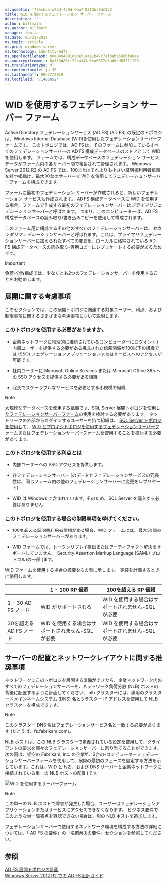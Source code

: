 ```yaml
---
ms.assetid: f775cbda-a75d-439d-9aa7-82f3bc8dc932
title: WID を使用するフェデレーション サーバー ファーム
description: ''
author: billmath
ms.author: billmath
manager: femila
ms.date: 05/31/2017
ms.topic: article
ms.prod: windows-server
ms.technology: identity-adfs
ms.openlocfilehash: b0a84940018a0e71aaa1b47c7af3aba5966fe0ae
ms.sourcegitcommit: 6aff3d88ff22ea141a6ea6572a5ad8dd6321f199
ms.translationtype: MT
ms.contentlocale: ja-JP
ms.lasthandoff: 09/27/2019
ms.locfileid: "71408052"
---
```

# <a name="federation-server-farm-using-wid"></a>WID を使用するフェデレーション サーバー ファーム

Active Directory フェデレーションサービス (AD FS) \(AD FS\) の既定のトポロジは、Windows Internal Database \(WID\)を使用したフェデレーションサーバーファームです。 このトポロジでは、AD FS は、そのファームに参加しているすべてのフェデレーションサーバーの AD FS 構成データベースのストアとして WID を使用します。 ファームでは、構成データベースのフェデレーション サービス データがファーム内の各サーバー間で複製されて管理されます。 Windows Server 2012 R2 の AD FS では、100またはそれよりも小さい証明書利用者信頼を持つ組織は、最大30台のサーバーで WID を使用してフェデレーションサーバーファームを構成できます。  
  
ファームに最初のフェデレーション サーバーが作成されると、新しいフェデレーション サービスも作成されます。 AD FS 構成データベースに WID を使用する場合、ファームで作成する最初のフェデレーションサーバーは*プライマリフェデレーションサーバー*と呼ばれます。 つまり、このコンピューターは、AD FS 構成データベースの読み取り\/書き込みコピーを使用して構成されます。  
  
このファーム用に構成するその他のすべてのフェデレーションサーバーは、*セカンダリフェデレーション*サーバーと呼ばれます。これは、プライマリフェデレーションサーバーに加えられたすべての変更を、ローカルに格納されている AD FS 構成データベースの読み取り\-専用コピーにレプリケートする必要があるためです。  
  
> [!IMPORTANT]  
> 負荷\-分散構成では、少なくとも2つのフェデレーションサーバーを使用することをお勧めします。  
  
## <a name="deployment-considerations"></a>展開に関する考慮事項  
このセクションでは、この展開トポロジに関連する対象ユーザー、利点、および制限事項に関するさまざまな考慮事項について説明します。  
  
### <a name="who-should-use-this-topology"></a>このトポロジを使用する必要がありますか。  
  
-   企業ネットワークに物理的に接続されているコンピューターにログオン \(\-\) 内部ユーザーを提供する必要がある構成された信頼関係が100以下の組織では \(SSO\) フェデレーションアプリケーションまたはサービスへのアクセスが可能です。  
  
-   社内ユーザーに Microsoft Online Services または Microsoft Office 365 への SSO アクセスを提供する必要がある組織  
  
-   冗長でスケーラブルなサービスを必要とする小規模の組織  
  
> [!NOTE]  
> 大規模なデータベースを使用する組織では、SQL Server 展開トポロジ[を使用したフェデレーションサーバーファーム](Federation-Server-Farm-Using-SQL-Server.md)の使用を検討する必要があります。 ネットワークの外部からログインするユーザーを持つ組織は、 [SQL Server トポロジを使用し](Federation-Server-Farm-Using-SQL-Server.md)て、 [WID とプロキシトポロジを使用するフェデレーションサーバーファーム](Federation-Server-Farm-Using-WID-and-Proxies.md)またはフェデレーションサーバーファームを使用することを検討する必要があります。  
  
### <a name="what-are-the-benefits-of-using-this-topology"></a>このトポロジを使用する利点とは  
  
-   内部ユーザーへの SSO アクセスを提供します。  
  
-   各フェデレーションサーバー \(のデータとフェデレーションサービスの冗長性は、同じファーム内の他のフェデレーションサーバーに変更をレプリケート\)  
  
-   WID は Windows に含まれています。そのため、SQL Server を購入する必要はありません  
  
### <a name="what-are-the-limitations-of-using-this-topology"></a>このトポロジを使用する場合の制限事項を挙げてください。  
  
-   100を超える証明書利用者信頼がある場合、WID ファームには、最大30個のフェデレーションサーバーがあります。  
  
-   WID ファームでは、トークンリプレイ検出またはアーティファクト解決をサポートしていません。 Security Assertion Markup Language \(SAML\) プロトコル\)の一部 \(ます。  
  
WID ファームを使用する場合の概要を次の表に示します。  実装を計画するときに使用します。  
  
|| 1 \- 100 RP 信頼 | 100を超える RP 信頼 |
| --- | --- | --- |
|1 \- 30 AD FS ノード|WID がサポートされる|WID を使用する場合はサポートされません-SQL が必要 
|30を超える AD FS ノード|WID を使用する場合はサポートされません-SQL が必要|WID を使用する場合はサポートされません-SQL が必要  
  
## <a name="server-placement-and-network-layout-recommendations"></a>サーバーの配置とネットワークレイアウトに関する推奨事項  
ネットワークにこのトポロジを展開する準備ができたら、企業ネットワーク内のすべてのフェデレーションサーバーを、ネットワーク負荷分散 \(NLB\) ホストの背後に配置するように計画してください。 nlb クラスターには、専用のクラスタードメインネームシステム \(DNS\) 名とクラスター IP アドレスを使用して NLB クラスターを構成できます。  
  
> [!NOTE]  
> このクラスター DNS 名はフェデレーションサービス名と一致する必要があります (たとえば、fs.fabrikam.com)。  
  
NLB ホストは、この NLB クラスターで定義されている設定を使用して、クライアントの要求を個々のフェデレーションサーバーに割り当てることができます。 次の図は、架空の Fabrikam, Inc. の企業が、2台の\-コンピューターフェデレーションサーバーファームを使用して、展開の最初のフェーズを設定する方法を示しています。これは、WID と fs2\)、および DNS サーバーと企業ネットワークに接続されている単一の NLB ホストの配置 \(です。  
  
![WID を使用するサーバーファーム](media/FarmWID.gif)  
  
> [!NOTE]  
> この単一の NLB ホストで障害が発生した場合、ユーザーはフェデレーションアプリケーションまたはサービスにアクセスできなくなります。 ビジネス要件でこのような単一障害点を容認できない場合は、別の NLB ホストを追加します。  
  
フェデレーションサーバーで使用するネットワーク環境を構成する方法の詳細については、「 [AD FS の要件](AD-FS-Requirements.md)」の「名前解決の要件」セクションを参照してください。  
  
## <a name="see-also"></a>参照  
[AD FS 展開トポロジの計画](Plan-Your-AD-FS-Deployment-Topology.md)  
[Windows Server 2012 R2 での AD FS 設計ガイド](AD-FS-Design-Guide-in-Windows-Server-2012-R2.md)  
  

